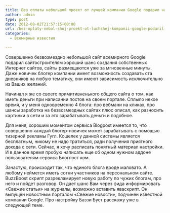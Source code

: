 ```yaml
---
title: Без оплаты небольшой проект от лучшей компании Google подарил нам универсальный шанс разработки собственных дневников в Интернете
author: admin
type: post
date: 2012-08-02T21:57:15+00:00
url: /bez-oplaty-nebol-shoj-proekt-ot-luchshej-kompanii-google-podaril-nam-universal-ny-j-shans-razrabotki-sobstvenny-h-dnevnikov-v-internete/
categories:
  - Всемирные известия

---
```

Совершенно безвозмездно небольшой сайт всемирного Google подарил сайтостроителям хороший шанс создания собственных Интернет сайтов, сайты размещаются уже за мгновенные минуты. Даже новичек блогер компании имеет возможность создавать ста дневников на любую тематику, они имеют зависимость исключительно из Ваших желаний. 

Начинал я же со своего примитивненького общего сайта о том, как иметь деньги при написании постов на своем портале. Сплыло некое время, и у меня одновременно 4 блога: про вебмани на кликах, про шансы заработка на безвозмездных сайтах плюс описал, как разносить картинки в сети и за это зарабатывать деньги и подобное. 

Для меня, хорошим моментом сервиса Blogpost имеется то, что совершенно каждый блогер-новичек может зарабатывать с помощью тизерной рекламы Гугл. Кошелек у данной системы является бесплатным, никому не надо тратиться, ради получения приятного дохода с сети. Сейчас, я хочу расписать понятный материал настройки. И в данное время пробую написать еще об одном нужном аддоне пользователям сервиса Блогпост ком. 

Зачастую, происходит так, что единого блога вроде маловато. А любому неймется иметь сотни участников на персональном сайте. BuzzBoost скрипт разрекламирует новую работу по чужих блогам, про него и пойдет разговор. Он дает шанс Вам через фида информировать &#171;Свежие статьи&#187; на журналы, возможно вставить яваскрипт. Он выпущен новостным порталом &#171;Свежие новости&#187;, подчинен известной компании Google. Про настройку Баззи Буст расскажу уже в следующей теме.